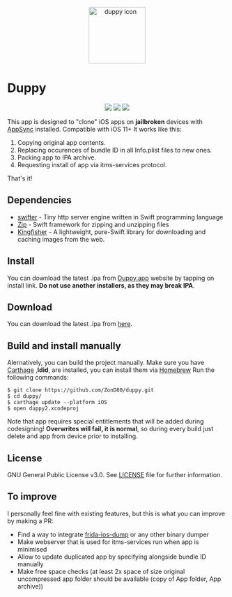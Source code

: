 <p align="center">
  <img src="https://user-images.githubusercontent.com/273057/82735535-1f269c00-9d2b-11ea-827d-5ee252f21ba9.png" alt="duppy icon" title="duppy" height="130"/>
</p>

#  Duppy

<p align="center">
  <img src="https://img.shields.io/badge/PRs-welcome-green"/>
  <img src="https://img.shields.io/github/license/ZonD80/duppy"/>
  <img src="https://img.shields.io/github/issues/ZonD80/duppy"/>
</p>

This app is designed to "clone" iOS apps on **jailbroken** devices with [AppSync](https://cydia.akemi.ai/?page/net.angelxwind.appsyncunified) installed. Compatible with iOS 11+
It works like this:

1. Copying original app contents.
2. Replacing occurences of bundle ID in all Info.plist files to new ones.
3. Packing app to IPA archive.
4. Requesting install of app via itms-services protocol.

That's it!

## Dependencies
* [swifter](https://github.com/httpswift/swifter) - Tiny http server engine written in Swift programming language
* [Zip](https://github.com/marmelroy/Zip) - Swift framework for zipping and unzipping files
* [Kingfisher](https://github.com/onevcat/Kingfisher) - A lightweight, pure-Swift library for downloading and caching images from the web.

## Install
You can download the latest .ipa from [Duppy.app](https://duppy.app) website by tapping on install link. **Do not use another installers, as they may break IPA**.

## Download
You can download the latest .ipa from [here](https://github.com/ZonD80/duppy/releases).

## Build and install manually


Alernatively, you can build the project manually. 
Make sure you have [Carthage](https://github.com/Carthage/Carthage) ,**ldid**, are installed, you can install them via [Homebrew](https://github.com/Homebrew)
Run the following commands:
```
$ git clone https://github.com/ZonD80/duppy.git
$ cd duppy/
$ carthage update --platform iOS
$ open duppy2.xcodeproj
```

Note that app requires special entitlements that will be added during codesigning! **Overwrites will fail, it is normal**, so during every build just delete and app from device prior to installing.

## License
GNU General Public License v3.0. See [LICENSE](LICENSE) file for further information.

## To improve
I personally feel fine with existing features, but this is what you can improve by making a PR:

* Find a way to integrate [frida-ios-dump](https://github.com/AloneMonkey/frida-ios-dump) or any other binary dumper
* Make webserver that is used for itms-services run when app is minimised
* Allow to update duplicated app by specifying alongside bundle ID manually
* Make free space checks (at least 2x space of size original uncompressed app folder should be available (copy of App folder, App archive))
